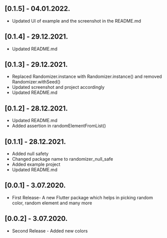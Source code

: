 ## [0.1.5] - 04.01.2022.

* Updated UI of example and the screenshot in the README.md

## [0.1.4] - 29.12.2021.

* Updated README.md

## [0.1.3] - 29.12.2021.

* Replaced Randomizer.instance with Randomizer.instance() and removed Randomizer.withSeed()
* Updated screenshot and project accordingly
* Updated README.md

## [0.1.2] - 28.12.2021.

* Updated README.md
* Added assertion in randomElementFromList()

## [0.1.1] - 28.12.2021.

* Added null safety
* Changed package name to randomizer_null_safe
* Added example project
* Updated README.md

## [0.0.1] - 3.07.2020.

* First Release- A new Flutter package which helps in picking random color, random element and many
  more

## [0.0.2] - 3.07.2020.

* Second Release - Added new colors
